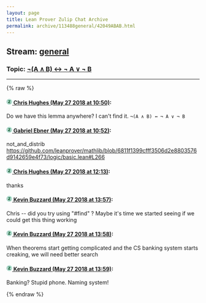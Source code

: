 ```yaml
---
layout: page
title: Lean Prover Zulip Chat Archive 
permalink: archive/113488general/42049ABAB.html
---
```


## Stream: [general](index.html)
### Topic: [¬(A ∧ B) ↔ ¬ A ∨ ¬ B](42049ABAB.html)

---


{% raw %}
#### [![Click to go to Zulip](../../assets/img/zulip2.png) Chris Hughes (May 27 2018 at 10:50)](https://leanprover.zulipchat.com/#narrow/stream/113488-general/topic/%C2%AC%28A%20%E2%88%A7%20B%29%20%E2%86%94%20%C2%AC%20A%20%E2%88%A8%20%C2%AC%20B/near/127157637):
Do we have this lemma anywhere? I can't find it. `¬(A ∧ B) ↔ ¬ A ∨ ¬ B`

#### [![Click to go to Zulip](../../assets/img/zulip2.png) Gabriel Ebner (May 27 2018 at 10:52)](https://leanprover.zulipchat.com/#narrow/stream/113488-general/topic/%C2%AC%28A%20%E2%88%A7%20B%29%20%E2%86%94%20%C2%AC%20A%20%E2%88%A8%20%C2%AC%20B/near/127157686):
not_and_distrib https://github.com/leanprover/mathlib/blob/6811f1399cfff3506d2e8803576d9142659e4f73/logic/basic.lean#L266

#### [![Click to go to Zulip](../../assets/img/zulip2.png) Chris Hughes (May 27 2018 at 12:13)](https://leanprover.zulipchat.com/#narrow/stream/113488-general/topic/%C2%AC%28A%20%E2%88%A7%20B%29%20%E2%86%94%20%C2%AC%20A%20%E2%88%A8%20%C2%AC%20B/near/127159600):
thanks

#### [![Click to go to Zulip](../../assets/img/zulip2.png) Kevin Buzzard (May 27 2018 at 13:57)](https://leanprover.zulipchat.com/#narrow/stream/113488-general/topic/%C2%AC%28A%20%E2%88%A7%20B%29%20%E2%86%94%20%C2%AC%20A%20%E2%88%A8%20%C2%AC%20B/near/127162062):
Chris -- did you try using "#find" ? Maybe it's time we started seeing if we could get this thing working

#### [![Click to go to Zulip](../../assets/img/zulip2.png) Kevin Buzzard (May 27 2018 at 13:58)](https://leanprover.zulipchat.com/#narrow/stream/113488-general/topic/%C2%AC%28A%20%E2%88%A7%20B%29%20%E2%86%94%20%C2%AC%20A%20%E2%88%A8%20%C2%AC%20B/near/127162104):
When theorems start getting complicated and the CS banking system starts creaking, we will need better search

#### [![Click to go to Zulip](../../assets/img/zulip2.png) Kevin Buzzard (May 27 2018 at 13:59)](https://leanprover.zulipchat.com/#narrow/stream/113488-general/topic/%C2%AC%28A%20%E2%88%A7%20B%29%20%E2%86%94%20%C2%AC%20A%20%E2%88%A8%20%C2%AC%20B/near/127162107):
Banking? Stupid phone. Naming system!


{% endraw %}
